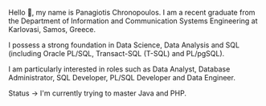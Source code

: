 Hello 👋, my name is Panagiotis Chronopoulos. I am a recent graduate from the Department of Information and
Communication Systems Engineering at Karlovasi, Samos, Greece.

I possess a strong foundation in Data Science, Data Analysis and SQL (including Oracle PL/SQL, Transact-SQL (T-SQL) and PL/pgSQL). 

I am particularly interested in roles such as Data Analyst, Database Administrator, SQL Developer, PL/SQL Developer and Data Engineer.

Status -> I'm currently trying to master Java and PHP.

